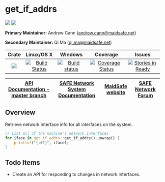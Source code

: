 # get_if_addrs

[![](https://img.shields.io/badge/Project%20SAFE-Approved-green.svg)](http://maidsafe.net/applications) [![](https://img.shields.io/badge/License-GPL3-green.svg)](https://github.com/maidsafe/get_if_addrs/blob/master/COPYING)

**Primary Maintainer:** Andrew Cann (andrew.cann@maidsafe.net)

**Secondary Maintainer:** Qi Ma (qi.ma@maidsafe.net)

|Crate|Linux/OS X|Windows|Coverage|Issues|
|:---:|:--------:|:-----:|:------:|:----:|
|[![](http://meritbadge.herokuapp.com/get_if_addrs)](https://crates.io/crates/get_if_addrs)|[![Build Status](https://travis-ci.org/maidsafe/get_if_addrs.svg?branch=master)](https://travis-ci.org/maidsafe/get_if_addrs)|[![Build status](https://ci.appveyor.com/api/projects/status/d1d02u0ia5omrygb/branch/master?svg=true)](https://ci.appveyor.com/project/MaidSafe-QA/get-if-addrs/branch/master)|[![Coverage Status](https://coveralls.io/repos/maidsafe/get_if_addrs/badge.svg?branch=master&service=github)](https://coveralls.io/github/maidsafe/get_if_addrs?branch=master)|[![Stories in Ready](https://badge.waffle.io/maidsafe/get_if_addrs.png?label=ready&title=Ready)](https://waffle.io/maidsafe/get_if_addrs)|

| [API Documentation - master branch](http://maidsafe.net/get_if_addrs/master) | [SAFE Network System Documentation](http://systemdocs.maidsafe.net) | [MaidSafe website](http://maidsafe.net) | [SAFE Network Forum](https://forum.safenetwork.io) |
|:------:|:-------:|:-------:|:-------:|

## Overview

Retrieve network interface info for all interfaces on the system.

```rust
// List all of the machine's network interfaces
for iface in get_if_addrs::get_if_addrs().unwrap() {
    println!("{:#?}", iface);
}
```

## Todo Items

  * Create an API for responding to changes in network interfaces.

